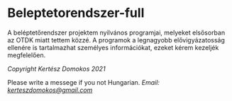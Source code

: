 # Beleptetorendszer-full
 A beléptetőrendszer projektem nyilvános programjai, melyeket elsősorban az OTDK miatt tettem közzé.
 A programok a legnagyobb elővigyázatosság ellenére is tartalmazhat személyes információkat, ezeket kérem kezeljék megfelelően.
 
 *Copyright Kertész Domokos 2021*


 Please write a messege if you not Hungarian.
 *Email: kerteszdomokos@gmail.com*

